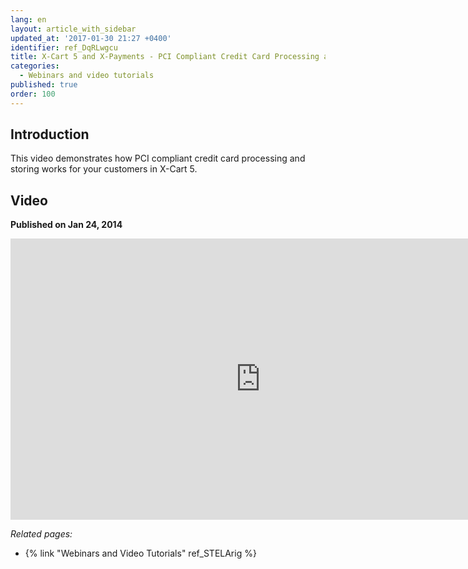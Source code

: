```yaml
---
lang: en
layout: article_with_sidebar
updated_at: '2017-01-30 21:27 +0400'
identifier: ref_DqRLwgcu
title: X-Cart 5 and X-Payments - PCI Compliant Credit Card Processing and Storing
categories:
  - Webinars and video tutorials
published: true
order: 100
---
```

## Introduction

This video demonstrates how PCI compliant credit card processing and storing works for your customers in X-Cart 5.

## Video
**Published on Jan 24, 2014**
<iframe class="youtube-player" type="text/html" style="width: 800px; height: 450px" src="https://www.youtube.com/embed/W8aohHNhGvs" frameborder="0"></iframe>


_Related pages:_

*   {% link "Webinars and Video Tutorials" ref_STELArig %}
